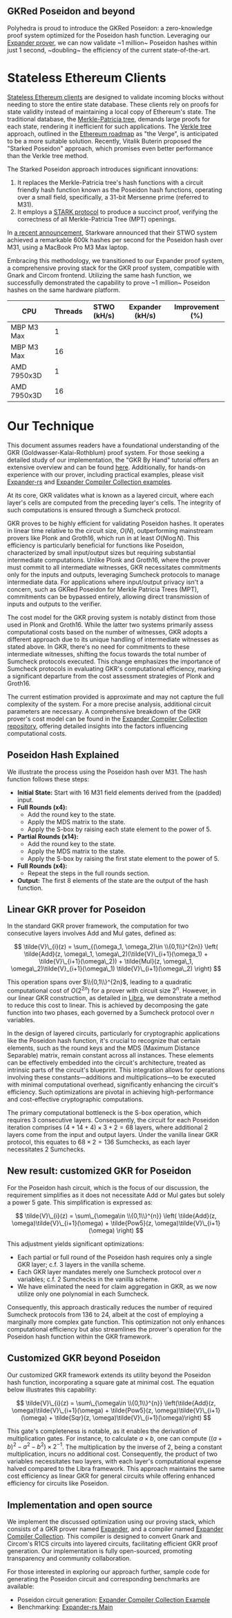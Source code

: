 GKRed Poseidon and beyond
------

Polyhedra is proud to introduce the GKRed Poseidon: a zero-knowledge proof system optimized for the Poseidon hash function. Leveraging our [Expander prover](https://github.com/PolyhedraZK/Expander-rs), we can now validate ~1 million~ Poseidon hashes within just 1 second, ~doubling~ the efficiency of the current state-of-the-art.

# Stateless Ethereum Clients

[Stateless Ethereum clients](https://consensys.io/blog/modelling-stateless-ethereum-a-journey-into-the-unknown) are designed to validate incoming blocks without needing to store the entire state database. These clients rely on proofs for state validity instead of maintaining a local copy of Ethereum's state. The traditional database, the [Merkle-Patricia tree](https://ethereum.org/en/developers/docs/data-structures-and-encoding/patricia-merkle-trie/), demands large proofs for each state, rendering it inefficient for such applications. The [Verkle tree](https://ethereum.org/en/roadmap/verkle-trees/) approach, outlined in the [Ethereum roadmap](https://x.com/VitalikButerin/status/1741190491578810445) as "the Verge", is anticipated to be a more suitable solution. Recently, Vitalik Buterin proposed the "Starked Poseidon" approach, which promises even better performance than the Verkle tree method.

The Starked Poseidon approach introduces significant innovations:
1. It replaces the Merkle-Patricia tree's hash functions with a circuit friendly hash function known as the Poseidon hash functions, operating over a small field, specifically, a 31-bit Mersenne prime (referred to M31).
2. It employs a [STARK protocol](https://eprint.iacr.org/2018/046) to produce a succinct proof, verifying the correctness of all Merkle-Patricia Tree (MPT) openings.

In [a recent announcement](https://starkware.co/blog/starkware-new-proving-record/), Starkware announced that their STWO system achieved a remarkable 600k hashes per second for the Poseidon hash over M31, using a MacBook Pro M3 Max laptop.

Embracing this methodology, we transitioned to our Expander proof system, a comprehensive proving stack for the GKR proof system, compatible with Gnark and Circom frontend. Utilizing the same hash function, we successfully demonstrated the capability to prove ~1 million~ Poseidon hashes on the same hardware platform.

| CPU           | Threads | STWO (kH/s) | Expander (kH/s) | Improvement (%) |
|---------------|---------|-------------|-----------------|-----------------|
| MBP M3 Max    | 1       |             |                 |                 |
| MBP M3 Max    | 16      |             |                 |                 |
| AMD 7950x3D   | 1       |             |                 |                 |
| AMD 7950x3D   | 16      |             |                 |                 |

# Our Technique
This document assumes readers have a foundational understanding of the GKR (Goldwasser-Kalai-Rothblum) proof system. For those seeking a detailed study of our implementation, the "GKR By Hand" tutorial offers an extensive overview and can be found [here](https://github.com/PolyhedraZK/blogs/blob/gkr-poseidon/blogs/gkr-by-hand.md). Additionally, for hands-on experience with our prover, including practical examples, please visit [Expander-rs](https://github.com/PolyhedraZK/Expander-rs) and [Expander Compiler Collection examples](https://github.com/PolyhedraZK/ExpanderCompilerCollection/tree/master/examples).

At its core, GKR validates what is known as a layered circuit, where each layer's cells are computed from the preceding layer's cells. The integrity of such computations is ensured through a Sumcheck protocol. 

GKR proves to be highly efficient for validating Poseidon hashes. It operates in linear time relative to the circuit size, $O(N)$, outperforming mainstream provers like Plonk and Groth16, which run in at least $O(N\log N)$. This efficiency is particularly beneficial for functions like Poseidon, characterized by small input/output sizes but requiring substantial intermediate computations. Unlike Plonk and Groth16, where the prover must commit to all intermediate witnesses, GKR necessitates commitments only for the inputs and outputs, leveraging Sumcheck protocols to manage intermediate data. For applications where input/output privacy isn't a concern, such as GKRed Poseidon for Merkle Patricia Trees (MPT), commitments can be bypassed entirely, allowing direct transmission of inputs and outputs to the verifier.

The cost model for the GKR proving system is notably distinct from those used in Plonk and Groth16. While the latter two systems primarily assess computational costs based on the number of witnesses, GKR adopts a different approach due to its unique handling of intermediate witnesses as stated above. In GKR, there's no need for commitments to these intermediate witnesses, shifting the focus towards the total number of Sumcheck protocols executed. This change emphasizes the importance of Sumcheck protocols in evaluating GKR's computational efficiency, marking a significant departure from the cost assessment strategies of Plonk and Groth16.

The current estimation provided is approximate and may not capture the full complexity of the system. For a more precise analysis, additional circuit parameters are necessary. A comprehensive breakdown of the GKR prover's cost model can be found in the [Expander Compiler Collection repository](https://github.com/PolyhedraZK/ExpanderCompilerCollection/blob/master/utils/costs.go), offering detailed insights into the factors influencing computational costs.

## Poseidon Hash Explained

We illustrate the process using the Poseidon hash over M31. The hash function follows these steps:
- **Initial State:** Start with 16 M31 field elements derived from the (padded) input. 
- **Full Rounds (x4):**
    - Add the round key to the state.
    - Apply the MDS matrix to the state.
    - Apply the S-box by raising each state element to the power of 5.
- **Partial Rounds (x14):**
    - Add the round key to the state.
    - Apply the MDS matrix to the state.
    - Apply the S-box by raising the first state element to the power of 5.
- **Full Rounds (x4):**
    - Repeat the steps in the full rounds section.
- **Output:** The first 8 elements of the state are the output of the hash function.


## Linear GKR prover for Poseidon
In the standard GKR prover framework, the computation for two consecutive layers involves Add and Mul gates, defined as:

$$
\tilde{V}\_{i}(z) = \sum_{(\omega_1, \omega_2)\in \\{0,1\\}^{2n}} \left(
\tilde{Add}(z, \omega\_1, \omega\_2)(\tilde{V}\_{i+1}(\omega_1) + \tilde{V}\_{i+1}(\omega\_2)) + \tilde{Mul}(z, \omega\_1, \omega\_2)\tilde{V}_{i+1}(\omega\_1) \tilde{V}\_{i+1}(\omega\_2) \right)
$$

This operation spans over $\\{0,1\\}^{2n}$, leading to a quadratic computational cost of $O(2^{2n})$ for a prover with circuit size $2^n$. However, in our linear GKR construction, as detailed in [Libra](https://eprint.iacr.org/2019/317.pdf), we demonstrate a method to reduce this cost to linear. This is achieved by decomposing the gate function into two phases, each governed by a Sumcheck protocol over $n$ variables.

In the design of layered circuits, particularly for cryptographic applications like the Poseidon hash function, it's crucial to recognize that certain elements, such as the round keys and the MDS (Maximum Distance Separable) matrix, remain constant across all instances. These elements can be effectively embedded into the circuit's architecture, treated as intrinsic parts of the circuit's blueprint. This integration allows for operations involving these constants—additions and multiplications—to be executed with minimal computational overhead, significantly enhancing the circuit's efficiency. Such optimizations are pivotal in achieving high-performance and cost-effective cryptographic computations.

The primary computational bottleneck is the S-box operation, which requires 3 consecutive layers. Consequently, the circuit for each Poseidon iteration comprises $(4 + 14 + 4) \times 3 + 2 = 68$ layers, where additional 2 layers come from the input and output layers. Under the vanilla linear GKR protocol, this equates to $68 \times 2 = 136$ Sumchecks, as each layer necessitates $2$ Sumchecks.

## New result: customized GKR for Poseidon

For the Poseidon hash circuit, which is the focus of our discussion, the requirement simplifies as it does not necessitate Add or Mul gates but solely a power 5 gate. This simplification is expressed as:

$$
\tilde{V}\_{i}(z) = \sum\_{\omega\in \\{0,1\\}^{n}} \left(
\tilde{Add}(z, \omega)\tilde{V}\_{i+1}(\omega) +
\tilde{Pow5}(z, \omega)\tilde{V}\_{i+1}(\omega) \right)
$$

This adjustment yields significant optimizations:
- Each partial or full round of the Poseidon hash requires only a single GKR layer; c.f. 3 layers in the vanilla scheme.
- Each GKR layer mandates merely one Sumcheck protocol over $n$ variables; c.f. 2 Sumchecks in the vanilla scheme.
- We have eliminated the need for claim aggregation in GKR, as we now utilize only one polynomial in each Sumcheck.

Consequently, this approach drastically reduces the number of required Sumcheck protocols from 136 to 24, albeit at the cost of employing a marginally more complex gate function. This optimization not only enhances computational efficiency but also streamlines the prover's operation for the Poseidon hash function within the GKR framework.

## Customized GKR beyond Poseidon

Our customized GKR framework extends its utility beyond the Poseidon hash function, incorporating a square gate at minimal cost. The equation below illustrates this capability:

$$
\tilde{V}\_{i}(z) = \sum\_{\omega\in \\{0,1\\}^{n}} \left(\tilde{Add}(z, \omega)\tilde{V}\_{i+1}(\omega) +
\tilde{Pow5}(z, \omega)\tilde{V}\_{i+1}(\omega)  + \tilde{Sqr}(z, \omega)\tilde{V}\_{i+1}(\omega)\right)
$$

This gate's completeness is notable, as it enables the derivation of multiplication gates. For instance, to calculate $a \times b$, one can compute $((a+b)^2 - a^2 - b^2) \times 2^{-1}$. The multiplication by the inverse of 2, being a constant multiplication, incurs no additional cost. Consequently, the product of two variables necessitates two layers, with each layer's computational expense halved compared to the Libra framework. This approach maintains the same cost efficiency as linear GKR for general circuits while offering enhanced efficiency for circuits like Poseidon.

## Implementation and open source

We implement the discussed optimization using our proving stack, which consists of a GKR prover named [Expander](https://github.com/PolyhedraZK/Expander-rs), and a compiler named [Expander Compiler Collection](https://github.com/PolyhedraZK/ExpanderCompilerCollection). This compiler is designed to convert Gnark and Circom's R1CS circuits into layered circuits, facilitating efficient GKR proof generation. Our implementation is fully open-sourced, promoting transparency and community collaboration.

For those interested in exploring our approach further, sample code for generating the Poseidon circuit and corresponding benchmarks are available:
- Poseidon circuit generation: [Expander Compiler Collection Example](https://github.com/PolyhedraZK/ExpanderCompilerCollection/blob/master/examples/poseidon_m31/main.go)
- Benchmarking: [Expander-rs Main](https://github.com/PolyhedraZK/Expander-rs/blob/main/src/main.rs)

